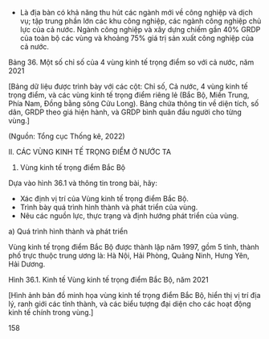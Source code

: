 - Là địa bàn có khả năng thu hút các ngành mới về công nghiệp và dịch vụ; tập trung phần lớn các khu công nghiệp, các ngành công nghiệp chủ lực của cả nước. Ngành công nghiệp và xây dựng chiếm gần 40% GRDP của toàn bộ các vùng và khoảng 75% giá trị sản xuất công nghiệp của cả nước.

Bảng 36. Một số chỉ số của 4 vùng kinh tế trọng điểm so với cả nước, năm 2021

[Bảng dữ liệu được trình bày với các cột: Chỉ số, Cả nước, 4 vùng kinh tế trọng điểm, và các vùng kinh tế trọng điểm riêng lẻ (Bắc Bộ, Miền Trung, Phía Nam, Đồng bằng sông Cửu Long). Bảng chứa thông tin về diện tích, số dân, GRDP theo giá hiện hành, và GRDP bình quân đầu người cho từng vùng.]

(Nguồn: Tổng cục Thống kê, 2022)

II. CÁC VÙNG KINH TẾ TRỌNG ĐIỂM Ở NƯỚC TA

1. Vùng kinh tế trọng điểm Bắc Bộ

Dựa vào hình 36.1 và thông tin trong bài, hãy:
- Xác định vị trí của Vùng kinh tế trọng điểm Bắc Bộ.
- Trình bày quá trình hình thành và phát triển của vùng.
- Nêu các nguồn lực, thực trạng và định hướng phát triển của vùng.

a) Quá trình hình thành và phát triển

Vùng kinh tế trọng điểm Bắc Bộ được thành lập năm 1997, gồm 5 tỉnh, thành phố trực thuộc trung ương là: Hà Nội, Hải Phòng, Quảng Ninh, Hưng Yên, Hải Dương.

Hình 36.1. Kinh tế Vùng kinh tế trọng điểm Bắc Bộ, năm 2021

[Hình ảnh bản đồ minh họa vùng kinh tế trọng điểm Bắc Bộ, hiển thị vị trí địa lý, ranh giới các tỉnh thành, và các biểu tượng đại diện cho các hoạt động kinh tế chính trong vùng.]

158